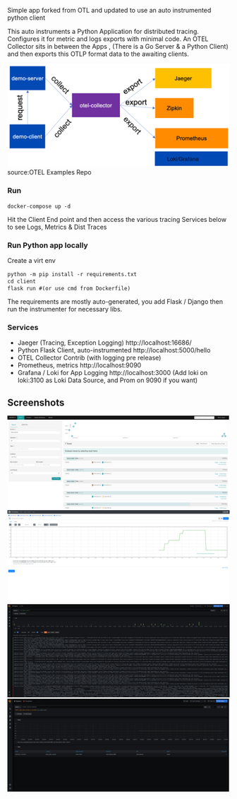 Simple app forked from OTL and updated to use an auto instrumented python client

This auto instruments a Python Application for distributed tracing. Configures it for metric and logs exports with minimal code. An OTEL Collector sits in between the Apps , (There is a Go Server & a Python Client) and then exports this OTLP format data to the awaiting clients. 

![Sample Arch](./docs/demo-arch.png)
source:OTEL Examples Repo

### Run
```
docker-compose up -d
```
Hit the Client End point and then access the various tracing Services below to see Logs, Metrics & Dist Traces

### Run Python app locally

Create a virt env
```
python -m pip install -r requirements.txt
cd client
flask run #(or use cmd from Dockerfile)
```

The requirements are mostly auto-generated, you add Flask /  Django then run the instrumenter for necessary libs. 


### Services
 - Jaeger (Tracing, Exception Logging) http://localhost:16686/
 - Python Flask Client, auto-instrumented http://localhost:5000/hello
 - OTEL Collector Contrib (with logging pre release)
 - Prometheus, metrics http://localhost:9090
 - Grafana / Loki for App Logging http://localhost:3000 (Add loki on loki:3100  as Loki Data Source, and Prom on 9090 if you want)

## Screenshots


![Jaeger Traces](./docs/Jaeger.png)
![Prometheus metrics](./docs/Prometheus.png)
![Loki - Grafana](./docs/Grafana-Logs.png)
![Prometheus Data Sources - Grafana](./docs/Grafana-Prom.png)

